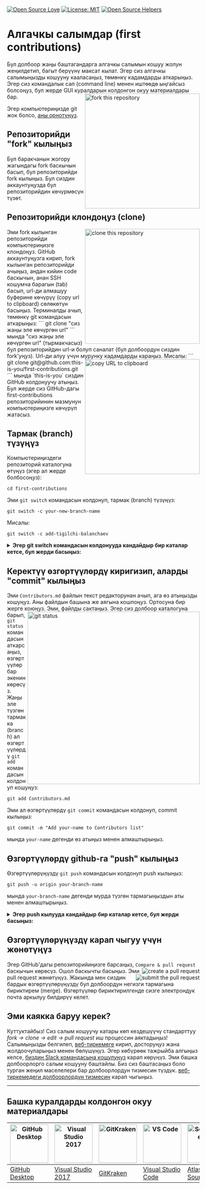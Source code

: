 [![Open Source Love](https://badges.frapsoft.com/os/v1/open-source.svg?v=103)](https://github.com/ellerbrock/open-source-badges/)
[![License: MIT](https://img.shields.io/badge/License-MIT-green.svg)](https://opensource.org/licenses/MIT)
[![Open Source Helpers](https://www.codetriage.com/roshanjossey/first-contributions/badges/users.svg)](https://www.codetriage.com/roshanjossey/first-contributions)

# Алгачкы салымдар (first contributions)

Бул долбоор жаңы баштагандарга алгачкы салымын кошуу жолун жеңилдетип, багыт берүүнү максат кылат. Эгер сиз алгачкы салымыңызды кошууну кааласаңыз, төмөнкү кадамдарды аткарыңыз.
Эгер сиз командалык сап (command line) менен иштөөдө ыңгайсыз болсоңуз, бул жерде GUI куралдарын колдонгон окуу материалдары бар.
<img align="right" width="300" src="https://firstcontributions.github.io/assets/Readme/fork.png" alt="fork this repository" />

Эгер компьютериңизде git жок болсо, [аны орнотуңуз](https://docs.github.com/en/get-started/quickstart/set-up-git).


## Репозиторийди "fork" кылыңыз

Бул баракчанын жогору жагындагы fork баскычын басып, бул репозиторийди fork кылыңыз. Бул сиздин аккаунтуңузда бул репозиторийдин көчүрмөсүн түзөт.

## Репозиторийди клондоңуз (clone)

<img align="right" width="300" src="https://firstcontributions.github.io/assets/Readme/clone.png" alt="clone this repository" />
Эми fork кылынган репозиторийди компьютериңизге клондоңуз. GitHub аккаунтуңузга кирип, fork кылынган репозиторийди ачыңыз, андан кийин code баскычын, анан SSH кошумча барагын (tab) басып, url-ди алмашуу буферине көчүрүү (copy url to clipboard) сөлөкөтүн басыңыз.
Терминалды ачып, төмөнкү git командасын аткарыңыз:
```
git clone "сиз жаңы эле көчүргөн url"
```
мында "сиз жаңы эле көчүргөн url" (тырмакчасыз) бул репозиторийдин url-и болуп саналат (бул долбоордун сиздин fork'уңуз). Url-ди алуу үчүн мурунку кадамдарды караңыз.
<img align="right" width="300" src="https://firstcontributions.github.io/assets/Readme/copy-to-clipboard.png" alt="copy URL to clipboard" />
Мисалы:
```
git clone git@github.com:this-is-you/first-contributions.git
```
мында `this-is-you` сиздин GitHub колдонуучу атыңыз. Бул жерде сиз GitHub-дагы first-contributions репозиторийинин мазмунун компьютериңизге көчүрүп жатасыз.

## Тармак (branch) түзүңүз

Компьютериңиздеги репозиторий каталогуна өтүңүз (эгер ал жерде болбосоңуз):
```
cd first-contributions
```
Эми `git switch` командасын колдонуп, тармак (branch) түзүңүз:
```
git switch -c your-new-branch-name
```
Мисалы:
```
git switch -c add-tigilchi-balanchaev
```
<details> <summary> <strong>Эгер git switch командасын колдонууда кандайдыр бир каталар кетсе, бул жерди басыңыз:</strong> </summary>
Эгер "Git: switch is not a git command. See git –help" деген ката билдирүүсү чыкса, анда сиз git-тин эски версиясын колдонуп жаткан болушуңуз мүмкүн.
Бул учурда, анын ордуна git checkout колдонуп көрүңүз:
```
git checkout -b add-tigilchi-balanchaev
```
</details>

## Керектүү өзгөртүүлөрдү киригизип, аларды "commit" кылыңыз

Эми `Contributors.md` файлын текст редакторунан ачып, ага өз атыңызды кошуңуз. Аны файлдын башына же аягына кошпоңуз. Ортосуна бир жерге коюңуз. Эми, файлды сактаңыз.
<img align="right" width="450" src="https://firstcontributions.github.io/assets/Readme/git-status.png" alt="git status" />
Эгер сиз долбоор каталогуна барып, `git status` командасын аткарсаңыз, өзгөртүүлөр бар экенин көрөсүз.
Жаңы эле түзгөн тармакка (branch) ал өзгөртүүлөрдү `git add` командасын колдонуп кошуңуз:

```
git add Contributors.md
```

Эми ал өзгөртүүлөрдү `git commit` командасын колдонуп, commit кылыңыз:

```
git commit -m "Add your-name to Contributors list"
```

мында `your-name` дегенди өз атыңыз менен алмаштырыңыз.

## Өзгөртүүлөрдү github-га "push" кылыңыз

Өзгөртүүлөрүңүздү `git push` командасын колдонуп push кылыңыз:
```
git push -u origin your-branch-name
```
мында `your-branch-name` дегенди мурда түзгөн тармагыңыздын аты менен алмаштырыңыз.
<details> <summary> <strong>Эгер push кылууда кандайдыр бир каталар кетсе, бул жерди басыңыз:</strong> </summary>

- ### Аутентификация катасы (authentication error)

     <pre>remote: Support for password authentication was removed on August 13, 2021. Please use a personal access token instead.   remote: Please see https://github.blog/2020-12-15-token-authentication-requirements-for-git-operations/ for more information.   fatal: Authentication failed for 'https://github.com/<your-username>/first-contributions.git/'</pre>   [GitHub'дын окуу материалына](https://docs.github.com/en/authentication/connecting-to-github-with-ssh/adding-a-new-ssh-key-to-your-github-account) өтүп, аккаунтуңузга SSH ачкычын түзүү жана конфигурациялоо боюнча окуңуз.
  Ошондой эле, алыскы дарегиңизди текшерүү үчүн 'git remote -v' командасын аткаргыңыз келиши мүмкүн.      Эгер ал ушундай көрүнсө:   <pre>origin https://github.com/your-username/your_repo.git (fetch)   origin https://github.com/your-username/your_repo.git (push)</pre>      Аны төмөнкү команда менен өзгөртүңүз:   ```bash   git remote set-url origin git@github.com:your-username/your_repo.git   ```   Антпесе, сизге дагы деле колдонуучу аты жана сырсөз суралып, аутентификация катасы келе берет.
</details>

## Өзгөртүүлөрүңүздү карап чыгуу үчүн жөнөтүңүз

Эгер GitHub'дагы репозиторийиңизге барсаңыз, `Compare & pull request` баскычын көрөсүз. Ошол баскычты басыңыз.
<img style="float: right;" src="https://firstcontributions.github.io/assets/Readme/compare-and-pull.png" alt="create a pull request" />
Эми pull request жөнөтүңүз.
<img style="float: right;" src="https://firstcontributions.github.io/assets/Readme/submit-pull-request.png" alt="submit the pull request" />
Жакында мен сиздин бардык өзгөртүүлөрүңүздү бул долбоордун негизги тармагына бириктирем (merge). Өзгөртүүлөр бириктирилгенде сизге электрондук почта аркылуу билдирүү келет.

## Эми каякка баруу керек?

Куттуктайбыз! Сиз салым кошуучу катары көп кездешүүчү стандарттуу _fork -> clone -> edit -> pull request_ иш процессин аяктадыңыз!
Салымыңызды белгилеп, [веб-тиркемеге](https://firstcontributions.github.io/#social-share) кирип, досторуңуз жана жолдоочуларыңыз менен бөлүшүңүз.
Эгер көбүрөөк тажрыйба алгыңыз келсе, [биздин Slack командасына кошулуңуз](https://join.slack.com/t/firstcontributors/shared_invite/zt-1hg51qkgm-Xc7HxhsiPYNN3ofX2_I8FA) карап көрүңүз.
Эми башка долбоорлорго салым кошууну баштайлы. Биз сиз баштасаңыз боло турган жеңил маселелери бар долбоорлордун тизмесин түздүк. [веб-тиркемедеги долбоорлордун тизмесин](https://firstcontributions.github.io/#project-list) карап чыгыңыз.

---

## Башка куралдарды колдонгон окуу материалдары

| <a href="docs/gui-tool-tutorials/github-desktop-tutorial.md"><img alt="GitHub Desktop" src="https://desktop.github.com/images/desktop-icon.svg" width="100"></a> | <a href="docs/gui-tool-tutorials/github-windows-vs2017-tutorial.md"><img alt="Visual Studio 2017" src="https://upload.wikimedia.org/wikipedia/commons/c/cd/Visual_Studio_2017_Logo.svg" width="100"></a> | <a href="docs/gui-tool-tutorials/gitkraken-tutorial.md"><img alt="GitKraken" src="https://firstcontributions.github.io/assets/gui-tool-tutorials/gitkraken-tutorial/gk-icon.png" width="100"></a> | <a href="docs/gui-tool-tutorials/github-windows-vs-code-tutorial.md"><img alt="VS Code" src="https://upload.wikimedia.org/wikipedia/commons/1/1c/Visual_Studio_Code_1.35_icon.png" width=100></a> | <a href="docs/gui-tool-tutorials/sourcetree-macos-tutorial.md"><img alt="Sourcetree App" src="https://wac-cdn.atlassian.com/dam/jcr:81b15cde-be2e-4f4a-8af7-9436f4a1b431/Sourcetree-icon-blue.svg" width=100></a> | <a href="docs/gui-tool-tutorials/github-windows-intellij-tutorial.md"><img alt="IntelliJ IDEA" src="https://upload.wikimedia.org/wikipedia/commons/thumb/9/9c/IntelliJ_IDEA_Icon.svg/512px-IntelliJ_IDEA_Icon.svg.png" width=100></a> |
| ----------------------------------------------------------------------------------------------------------------------------------------------------------- | --------------------------------------------------------------------------------------------------------------------------------------------------------------------------------------------------- | -------------------------------------------------------------------------------------------------------------------------------------------------------------------------------------------- | -------------------------------------------------------------------------------------------------------------------------------------------------------------------------------------------- | ------------------------------------------------------------------------------------------------------------------------------------------------------------------------------------------------------------ | -------------------------------------------------------------------------------------------------------------------------------------------------------------------------------------------------------------------------------- |
| [GitHub Desktop](docs/gui-tool-tutorials/github-desktop-tutorial.md)                                                                                             | [Visual Studio 2017](docs/gui-tool-tutorials/github-windows-vs2017-tutorial.md)                                                                                                                          | [GitKraken](docs/gui-tool-tutorials/gitkraken-tutorial.md)                                                                                                                                        | [Visual Studio Code](docs/gui-tool-tutorials/github-windows-vs-code-tutorial.md)                                                                                                                  | [Atlassian Sourcetree](docs/gui-tool-tutorials/sourcetree-macos-tutorial.md)                                                                                                                                      | [IntelliJ IDEA](docs/gui-tool-tutorials/github-windows-intellij-tutorial.md)                                                                                                                                                          |
